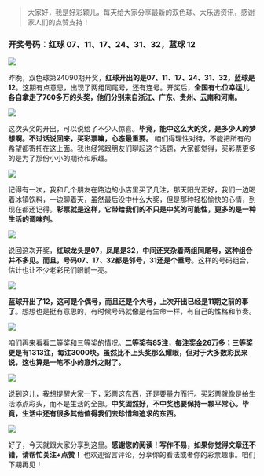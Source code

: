 > 大家好，我是好彩颖儿，每天给大家分享最新的双色球、大乐透资讯，感谢家人们的点赞支持！

### 开奖号码：红球 07、11、17、24、31、32，蓝球 12

![](https://cdn.jsdelivr.net/gh/wangwenjie1314/PicCDN/2024-8-7/1722992324465-image.png)

昨晚，双色球第24090期开奖，**红球开出的是07、11、17、24、31、32，蓝球是12**。这期有点意思，出现了两组同尾号，还有连号。开奖后，**全国有七位幸运儿各自拿走了760多万的头奖，他们分别来自浙江、广东、贵州、云南和河南。**


![](https://cdn.jsdelivr.net/gh/wangwenjie1314/PicCDN/2024-8-7/1722992512413-image.png)


这次头奖的开出，可以说给了不少人惊喜。**毕竟，能中这么大的奖，是多少人的梦想啊。不过话说回来，买彩票嘛，心态最重要。** 咱们得理性对待，不能把所有的希望都寄托在这上面。我也经常跟朋友们聊起这个话题，大家都觉得，买彩票更多的是为了那份小小的期待和乐趣。

![](https://cdn.jsdelivr.net/gh/wangwenjie1314/PicCDN/2024-8-7/1722992563911-image.png)

记得有一次，我和几个朋友在路边的小店里买了几注，那天阳光正好，我们一边喝着冰镇饮料，一边聊着天，虽然最后没中什么大奖，但是那种轻松愉快的心情，到现在都还记得。**彩票就是这样，它带给我们的不只是中奖的可能性，更多的是一种生活的调味剂。**


![](https://cdn.jsdelivr.net/gh/wangwenjie1314/PicCDN/2024-8-7/1722992582863-image.png)


说回这次开奖，**红球龙头是07，凤尾是32，中间还夹杂着两组同尾号，这种组合并不多见。而且，号码07、17、32都是邻号，31还是个重号**。这样的号码组合，估计也让不少老彩民们眼前一亮。

![](https://cdn.jsdelivr.net/gh/wangwenjie1314/PicCDN/2024-8-7/1722992601437-image.png)


**蓝球开出了12，这可是个偶号，而且还是个大号，上次开出已经是11期之前的事了**。想想也是挺有意思的，有时候号码就像是有生命一样，有自己的性格和节奏。

![](https://cdn.jsdelivr.net/gh/wangwenjie1314/PicCDN/2024-8-7/1722992649721-image.png)


咱们再来看看二等奖和三等奖的情况。**二等奖有85注，每注奖金26万多；三等奖更是有1313注，每注3000块。虽然比不上头奖那么耀眼，但对于大多数彩民来说，这也算是一笔不小的意外之财了。**


![](https://cdn.jsdelivr.net/gh/wangwenjie1314/PicCDN/2024-8-7/1722992550643-image.png)


说到这儿，我想提醒大家一下，彩票这东西，还是要量力而行。买彩票就像是给生活添点彩头，而不是生活的全部。**中奖固然好，不中奖也要保持一颗平常心。毕竟，生活中还有很多其他值得我们去珍惜和追求的东西。**


![](https://cdn.jsdelivr.net/gh/wangwenjie1314/PicCDN/2024-8-7/1722992731358-image.png)


好了，今天就跟大家分享到这里。**感谢您的阅读！写作不易，如果你觉得文章还不错，请帮忙关注+点赞！** 也欢迎留言评论，分享你的看法或者你的彩票趣事。咱们下期再见！



